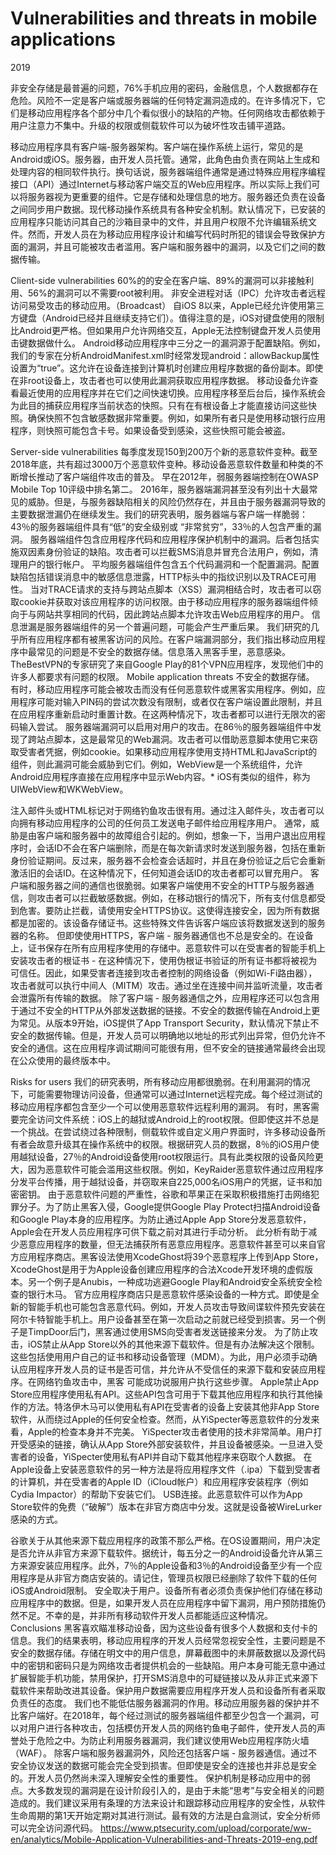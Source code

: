 # Vulnerabilities and threats in mobile applications

2019

非安全存储是最普遍的问题，76%手机应用的密码，金融信息，个人数据都存在危险。风险不一定是客户端或服务器端的任何特定漏洞造成的。在许多情况下，它们是移动应用程序各个部分中几个看似很小的缺陷的产物。任何网络攻击都依赖于用户注意力不集中。升级的权限或侧载软件可以为破坏性攻击铺平道路。

移动应用程序具有客户端-服务器架构。客户端在操作系统上运行，常见的是Android或iOS。服务器，由开发人员托管。通常，此角色由负责在网站上生成和处理内容的相同软件执行。换句话说，服务器端组件通常是通过特殊应用程序编程接口（API）通过Internet与移动客户端交互的Web应用程序。所以实际上我们可以将服务器视为更重要的组件。它是存储和处理信息的地方。服务器还负责在设备之间同步用户数据。现代移动操作系统具有各种安全机制。默认情况下，已安装的应用程序只能访问其自己的沙箱目录中的文件，并且用户权限不允许编辑系统文件。然而，开发人员在为移动应用程序设计和编写代码时所犯的错误会导致保护方面的漏洞，并且可能被攻击者滥用。客户端和服务器中的漏洞，以及它们之间的数据传输。

Client-side vulnerabilities
60%的的安全在客户端、89%的漏洞可以非接触利用、56%的漏洞可以不需要root被利用。
非安全进程对话（IPC）允许攻击者远程访问易受攻击的移动应用。（Broadcast）
自iOS 8以来，Apple已经允许使用第三方键盘（Android已经并且继续支持它们）。值得注意的是，iOS对键盘使用的限制比Android更严格。但如果用户允许网络交互，Apple无法控制键盘开发人员使用击键数据做什么。
Android移动应用程序中三分之一的漏洞源于配置缺陷。例如，我们的专家在分析AndroidManifest.xml时经常发现android：allowBackup属性设置为“true”。这允许在设备连接到计算机时创建应用程序数据的备份副本。即使在非root设备上，攻击者也可以使用此漏洞获取应用程序数据。
移动设备允许查看最近使用的应用程序并在它们之间快速切换。应用程序移至后台后，操作系统会为此目的捕获应用程序当前状态的快照。只有在有根设备上才能直接访问这些快照。确保快照不包含敏感数据非常重要。例如，如果所有者只是使用移动银行应用程序，则快照可能包含卡号。如果设备受到感染，这些快照可能会被盗。

Server-side vulnerabilities
每季度发现150到200万个新的恶意软件变种。截至2018年底，共有超过3000万个恶意软件变种。移动设备恶意软件数量和种类的不断增长推动了客户端组件攻击的普及。
早在2012年，弱服务器端控制在OWASP Mobile Top 10评级中排名第二。 2016年，服务器端漏洞甚至没有列出十大最常见的威胁。但是，与服务器缺陷相关的风险仍然存在，并且由于服务器漏洞导致的主要数据泄漏仍在继续发生。我们的研究表明，服务器端与客户端一样脆弱：43％的服务器端组件具有“低”的安全级别或
“非常贫穷”，33％的人包含严重的漏洞。
服务器端组件包含应用程序代码和应用程​​序保护机制中的漏洞。后者包括实施双因素身份验证的缺陷。攻击者可以拦截SMS消息并冒充合法用户，例如，清理用户的银行帐户。
平均服务器端组件包含五个代码漏洞和一个配置漏洞。配置缺陷包括错误消息中的敏感信息泄露，HTTP标头中的指纹识别以及TRACE可用性。
当对TRACE请求的支持与跨站点脚本（XSS）漏洞相结合时，攻击者可以窃取cookie并获取对该应用程序的访问权限。由于移动应用程序的服务器端组件倾向于与网站共享相同的代码，因此跨站点脚本允许攻击Web应用程序的用户。
信息泄漏是服务器端组件的另一个普遍问题，可能会产生严重后果。
我们研究的几乎所有应用程序都有被黑客访问的风险。在客户端漏洞部分，我们指出移动应用程序中最常见的问题是不安全的数据存储。信息落入黑客手里，恶意感染。TheBestVPN的专家研究了来自Google Play的81个VPN应用程序，发现他们中的许多人都要求有问题的权限。
Mobile application threats
不安全的数据存储。
有时，移动应用程序可能会被攻击而没有任何恶意软件或黑客实用程序。例如，应用程序可能对输入PIN码的尝试次数没有限制，或者仅在客户端设置此限制，并且在应用程序重新启动时重置计数。在这两种情况下，攻击者都可以进行无限次的密码输入尝试。
服务器端漏洞可以启用对用户的攻击。在86％的服务器端组件中发现了跨站点脚本，这是最常见的Web漏洞。攻击者可以借助恶意脚本使用它来窃取受害者凭据，例如cookie。如果移动应用程序使用支持HTML和JavaScript的组件，则此漏洞可能会威胁到它们。例如，WebView是一个系统组件，允许Android应用程序直接在应用程序中显示Web内容。* iOS有类似的组件，称为UIWebView和WKWebView。

注入邮件头或HTML标记对于网络钓鱼攻击很有用。通过注入邮件头，攻击者可以向拥有移动应用程序的公司的任何员工发送电子邮件给应用程序用户。
通常，威胁是由客户端和服务器中的故障组合引起的。例如，想象一下，当用户退出应用程序时，会话ID不会在客户端删除，而是在每次新请求时发送到服务器，包括在重新身份验证期间。反过来，服务器不会检查会话超时，并且在身份验证之后它会重新激活旧的会话ID。在这种情况下，任何知道会话ID的攻击者都可以冒充用户。
客户端和服务器之间的通信也很脆弱。如果客户端使用不安全的HTTP与服务器通信，则攻击者可以拦截敏感数据。例如，在移动银行的情况下，所有支付信息都受到危害。要防止拦截，请使用安全HTTPS协议。这使得连接安全，因为所有数据都是加密的。该设备存储证书。这些特殊文件告诉客户端应该将数据发送到的服务器的名称。
但即使使用HTTPS，客户端 - 服务器通信也不总是安全的。在设备上，证书保存在所有应用程序使用的存储中。恶意软件可以在受害者的智能手机上安装攻击者的根证书 - 在这种情况下，使用伪根证书验证的所有证书都将被视为可信任。因此，如果受害者连接到攻击者控制的网络设备（例如Wi-Fi路由器），攻击者就可以执行中间人（MITM）攻击。通过坐在连接中间并监听流量，攻击者会泄露所有传输的数据。
除了客户端 - 服务器通信之外，应用程序还可以包含用于通过不安全的HTTP从外部发送数据的链接。不安全的数据传输在Android上更为常见。从版本9开始，iOS提供了App Transport Security，默认情况下禁止不安全的数据传输。但是，开发人员可以明确地以地址的形式列出异常，但仍允许不安全的通信。这在应用程序调试期间可能很有用，但不安全的链接通常最终会出现在公众使用的最终版本中。

Risks for users
我们的研究表明，所有移动应用都很脆弱。在利用漏洞的情况下，可能需要物理访问设备，但通常可以通过Internet远程完成。每个经过测试的移动应用程序都包含至少一个可以使用恶意软件远程利用的漏洞。
有时，黑客需要完全访问文件系统：iOS上的越狱或Android上的root权限。但即使这并不总是一个挑战。在尝试绕过各种限制，侧载软件或自定义用户界面时，许多移动设备所有者会故意升级其在操作系统中的权限。根据研究人员的数据，8％的iOS用户使用越狱设备，27％的Android设备使用root权限运行。具有此类权限的设备风险更大，因为恶意软件可能会滥用这些权限。例如，KeyRaider恶意软件通过应用程序分发平台传播，用于越狱设备，并窃取来自225,000名iOS用户的凭据，证书和加密密钥。
由于恶意软件问题的严重性，谷歌和苹果正在采取积极措施打击网络犯罪分子。为了防止黑客入侵，Google提供Google Play Protect扫描Android设备和Google Play本身的应用程序。为防止通过Apple App Store分发恶意软件，Apple会在开发人员应用程序可供下载之前对其进行手动分析。
此分析有助于减少恶意应用程序的数量，但无法捕获所有恶意应用程序。恶意软件甚至可以来自官方应用程序商店。黑客设法使用XcodeGhost将39个恶意程序上传到App Store，XcodeGhost是用于为Apple设备创建应用程序的合法Xcode开发环境的虚假版本。另一个例子是Anubis，一种成功逃避Google Play和Android安全系统安全检查的银行木马。
官方应用程序商店只是恶意软件感染设备的一种方式。即使是全新的智能手机也可能包含恶意代码。例如，开发人员攻击导致间谍软件预先安装在阿尔卡特智能手机上。用户设备甚至在第一次启动之前就已经受到损害。另一个例子是TimpDoor后门，黑客通过使用SMS向受害者发送链接来分发。
为了防止攻击，iOS禁止从App Store以外的其他来源下载软件。但是有办法解决这个限制。这些包括使用用户自己的证书和移动设备管理（MDM）。为此，用户必须手动确认应用程序开发人员的证书是否可信，并允许从不受信任的来源下载和安装应用程序。在网络钓鱼攻击中，黑客
可能成功说服用户执行这些步骤。
Apple禁止App Store应用程序使用私有API。这些API包含可用于下载其他应用程序和执行其他操作的方法。特洛伊木马可以使用私有API在受害者的设备上安装其他非App Store软件，从而绕过Apple的任何安全检查。然而，从YiSpecter等恶意软件的分发来看，Apple的检查本身并不完美。 YiSpecter攻击者使用的技术非常简单。用户打开受感染的链接，确认从App Store外部安装软件，并且设备被感染。一旦进入受害者的设备，YiSpecter使用私有API并自动下载其他程序来窃取个人数据。
在Apple设备上安装恶意软件的另一种方法是将应用程序文件（.ipa）下载到受害者的计算机，并在受害者的Apple ID（iCloud帐户）和应用程序安装程序（例如Cydia Impactor）的帮助下安装它们。 USB连接。此恶意软件可以作为App Store软件的免费（“破解”）版本在非官方商店中分发。这就是设备被WireLurker感染的方式。

谷歌关于从其他来源下载应用程序的政策不那么严格。在OS设置期间，用户决定是否允许从非官方来源下载软件。据统计，每五分之一的Android设备允许从第三方来源安装应用程序。此外，7％的Apple设备和3％的Android设备至少有一个应用程序是从非官方商店安装的。请记住，管理员权限已经删除了软件下载的任何iOS或Android限制。
安全取决于用户。设备所有者必须负责保护他们存储在移动应用程序中的数据。但是，如果开发人员在应用程序中留下漏洞，用户预防措施仍然不足。不幸的是，并非所有移动软件开发人员都能适应这种情况。
Conclusions
黑客喜欢瞄准移动设备，因为这些设备有很多个人数据和支付卡的信息。我们的结果表明，移动应用程序的开发人员经常忽视安全性，主要问题是不安全的数据存储。存储在明文中的用户信息，屏幕截图中的未屏蔽数据以及源代码中的密钥和密码只是为网络攻击者提供机会的一些缺陷。用户本身可能无意中通过扩展智能手机功能，禁用保护，打开SMS消息中的可疑链接以及从非正式来源下载软件来帮助改进其设备。保护用户数据需要应用程序开发人员和设备所有者采取负责任的态度。
我们也不能低估服务器漏洞的作用。移动应用服务器的保护并不比客户端好。在2018年，每个经过测试的服务器端组件都至少包含一个漏洞，可以对用户进行各种攻击，包括模仿开发人员的网络钓鱼电子邮件，使开发人员的声誉处于危险之中。为防止利用服务器漏洞，我们建议使用Web应用程序防火墙（WAF）。
除客户端和服务器漏洞外，风险还包括客户端 - 服务器通信。通过不安全协议发送的数据可能会完全受到损害。但即使是安全的连接也并非总是安全的。开发人员仍然尚未深入理解安全性的重要性。
保护机制是移动应用中的弱点。大多数发现的漏洞是在设计阶段引入的，是由于未能“思考”与安全相关的问题造成的。我们建议采用有条理的方法来设计和跟踪移动应用程序的安全性，从软件生命周期的第1天开始定期对其进行测试。最有效的方法是白盒测试，安全分析师可以完全访问源代码。
https://www.ptsecurity.com/upload/corporate/ww-en/analytics/Mobile-Application-Vulnerabilities-and-Threats-2019-eng.pdf
